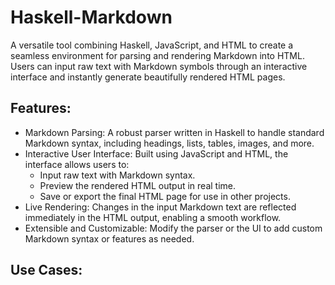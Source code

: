 # Haskell-Markdown
A versatile tool combining Haskell, JavaScript, and HTML to create a seamless environment for parsing and rendering Markdown into HTML. Users can input raw text with Markdown symbols through an interactive interface and instantly generate beautifully rendered HTML pages.


## Features:

- Markdown Parsing: A robust parser written in Haskell to handle standard Markdown syntax, including headings, lists, tables, images, and more.
- Interactive User Interface: Built using JavaScript and HTML, the interface allows users to:
    - Input raw text with Markdown syntax.
    - Preview the rendered HTML output in real time.
    - Save or export the final HTML page for use in other projects.
- Live Rendering: Changes in the input Markdown text are reflected immediately in the HTML output, enabling a smooth workflow.
- Extensible and Customizable: Modify the parser or the UI to add custom Markdown syntax or features as needed.

## Use Cases:
